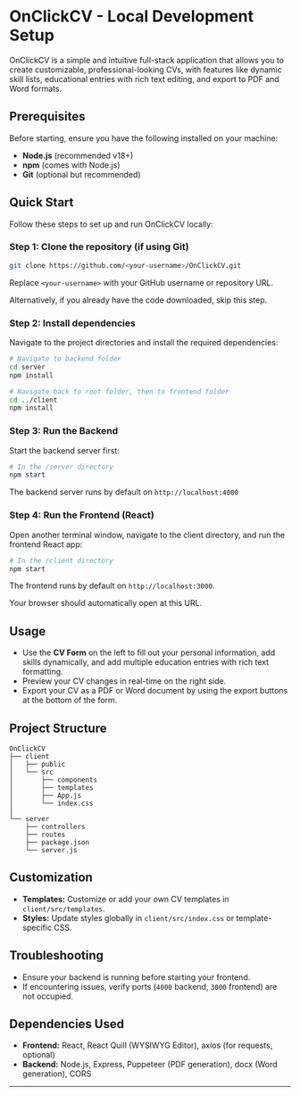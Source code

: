 # OnClickCV - Local Development Setup

OnClickCV is a simple and intuitive full-stack application that allows you to create customizable, professional-looking CVs, with features like dynamic skill lists, educational entries with rich text editing, and export to PDF and Word formats.

## Prerequisites

Before starting, ensure you have the following installed on your machine:

- **Node.js** (recommended v18+)
- **npm** (comes with Node.js)
- **Git** (optional but recommended)

## Quick Start

Follow these steps to set up and run OnClickCV locally:

### Step 1: Clone the repository (if using Git)

```bash
git clone https://github.com/<your-username>/OnClickCV.git
```

Replace `<your-username>` with your GitHub username or repository URL.

Alternatively, if you already have the code downloaded, skip this step.

### Step 2: Install dependencies

Navigate to the project directories and install the required dependencies:

```bash
# Navigate to backend folder
cd server
npm install

# Navigate back to root folder, then to frontend folder
cd ../client
npm install
```

### Step 3: Run the Backend

Start the backend server first:

```bash
# In the /server directory
npm start
```

The backend server runs by default on `http://localhost:4000`

### Step 4: Run the Frontend (React)

Open another terminal window, navigate to the client directory, and run the frontend React app:

```bash
# In the /client directory
npm start
```

The frontend runs by default on `http://localhost:3000`. 

Your browser should automatically open at this URL.

## Usage

- Use the **CV Form** on the left to fill out your personal information, add skills dynamically, and add multiple education entries with rich text formatting.
- Preview your CV changes in real-time on the right side.
- Export your CV as a PDF or Word document by using the export buttons at the bottom of the form.

## Project Structure

```
OnClickCV
├── client
│   ├── public
│   └── src
│       ├── components
│       ├── templates
│       ├── App.js
│       └── index.css
│
└── server
    ├── controllers
    ├── routes
    ├── package.json
    └── server.js
```

## Customization

- **Templates:** Customize or add your own CV templates in `client/src/templates`.
- **Styles:** Update styles globally in `client/src/index.css` or template-specific CSS.

## Troubleshooting

- Ensure your backend is running before starting your frontend.
- If encountering issues, verify ports (`4000` backend, `3000` frontend) are not occupied.

## Dependencies Used

- **Frontend:** React, React Quill (WYSIWYG Editor), axios (for requests, optional)
- **Backend:** Node.js, Express, Puppeteer (PDF generation), docx (Word generation), CORS

---

